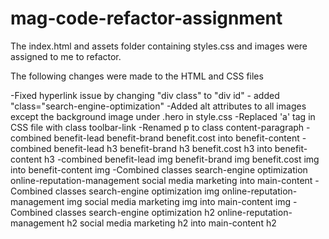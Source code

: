 # mag-code-refactor-assignment

The index.html and assets folder containing styles.css and images were assigned to me to refactor.

The following changes were made to the HTML and CSS files

 -Fixed hyperlink issue by changing "div class" to "div id" - added "class="search-engine-optimization"
 -Added alt attributes to all images except the background image under .hero in style.css
 -Replaced 'a' tag in CSS file with class toolbar-link
 -Renamed p to class content-paragraph
 -combined  benefit-lead benefit-brand benefit.cost into benefit-content
 -combined  benefit-lead h3 benefit-brand h3 benefit.cost h3 into benefit-content h3
 -combined  benefit-lead img benefit-brand img benefit.cost img into benefit-content img
 -Combined classes search-engine optimization online-reputation-management social media marketing into main-content
 -Combined classes search-engine optimization img online-reputation-management img social media marketing img into main-content img 
 -Combined classes search-engine optimization h2 online-reputation-management h2 social media marketing h2 into main-content h2

